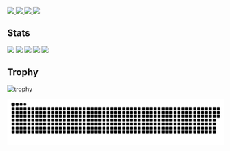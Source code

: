 <p align="left">
  <a href="https://github.com/FlqmeJP">
    <img height="20" src="https://komarev.com/ghpvc/?username=FlqmeJP" />
  </a>
  <a href="https://github.com/FlqmeJP">
    <img height="20" src="https://img.shields.io/github/followers/FlqmeJP?label=follow&logo=github&style=flat" />
  </a>
  <a href="http://qiita.com/FlqmeJP">
    <img height="20" src="https://qiita-badge.apiapi.app/s/FlqmeJP/posts.svg" />
  </a>
  <a href="http://qiita.com/FlqmeJP">
    <img height="20" src="https://qiita-badge.apiapi.app/s/FlqmeJP/contributions.svg" />
  </a>
</p>

## Stats
![](http://github-profile-summary-cards.vercel.app/api/cards/profile-details?username=FlqmeJP&theme=gruvbox)
![](http://github-profile-summary-cards.vercel.app/api/cards/repos-per-language?username=FlqmeJP&theme=gruvbox)
![](http://github-profile-summary-cards.vercel.app/api/cards/most-commit-language?username=FlqmeJP&theme=gruvbox)
![](http://github-profile-summary-cards.vercel.app/api/cards/stats?username=FlqmeJP&theme=gruvbox)
![](http://github-profile-summary-cards.vercel.app/api/cards/productive-time?username=FlqmeJP&theme=gruvbox&utcOffset=9)

## Trophy
![trophy](https://github-profile-trophy.vercel.app/?username=FlqmeJP&theme=gruvbox)

![](https://raw.githubusercontent.com/FlqmeJP/FlqmeJP/output/github-contribution-grid-snake.svg)


